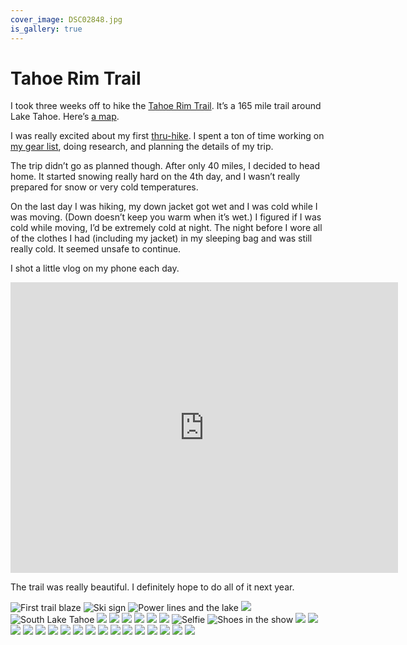 ```yaml
---
cover_image: DSC02848.jpg
is_gallery: true
---
```


# Tahoe Rim Trail

I took three weeks off to hike the [Tahoe Rim Trail](https://tahoerimtrail.org). It’s a 165 mile trail around Lake Tahoe. Here’s [a map](https://trta.maps.arcgis.com/apps/View/index.html?appid=ef4b7fb55a9a43f988a3cff59a3510e7).

I was really excited about my first [thru-hike](https://en.wikipedia.org/wiki/Thru-hiking). I spent a ton of time working on [my gear list](https://lighterpack.com/r/y1k36y), doing research, and planning the details of my trip.

The trip didn’t go as planned though. After only 40 miles, I decided to head home. It started snowing really hard on the 4th day, and I wasn’t really prepared for snow or very cold temperatures.

On the last day I was hiking, my down jacket got wet and I was cold while I was moving. (Down doesn’t keep you warm when it’s wet.) I figured if I was cold while moving, I’d be extremely cold at night. The night before I wore all of the clothes I had (including my jacket) in my sleeping bag and was still really cold. It seemed unsafe to continue.

I shot a little vlog on my phone each day.

<div class="video youtube"><iframe width="620" height="465" src="https://www.youtube.com/embed/MtwgJfnixx4" frameborder="0" allow="accelerometer; autoplay; encrypted-media; gyroscope; picture-in-picture" allowfullscreen></iframe></div>

The trail was really beautiful. I definitely hope to do all of it next year.

<photo-gallery>
  <photo-row>
    <img src="DSC02791.jpg" alt="First trail blaze">
    <img src="DSC02793.jpg" alt="Ski sign">
    <img src="DSC02794.jpg" alt="Power lines and the lake">
  </photo-row>
  <photo-row>
    <img src="DSC02796.jpg">
  </photo-row>
  <photo-row>
    <img src="DSC02800.jpg" alt="South Lake Tahoe">
    <img src="DSC02801.jpg">
  </photo-row>
  <photo-row>
    <img src="DSC02803.jpg">
    <img src="DSC02807.jpg">
  </photo-row>
  <photo-row>
    <img src="DSC02808.jpg">
    <img src="DSC02810.jpg">
  </photo-row>
  <photo-row>
    <img src="DSC02814.jpg">
  </photo-row>
  <photo-row>
    <img src="DSC02815.jpg" alt="Selfie">
    <img src="DSC02826.jpg" alt="Shoes in the show">
  </photo-row>
  <photo-row>
    <img src="DSC02818.jpg">
    <img src="DSC02819.jpg">
  </photo-row>
  <photo-row>
    <img src="DSC02821.jpg">
    <img src="DSC02827.jpg">
  </photo-row>
  <photo-row>
    <img src="DSC02829.jpg">
  </photo-row>
  <photo-row>
    <img src="DSC02830.jpg">
    <img src="DSC02832.jpg">
    <img src="DSC02835.jpg">
  </photo-row>
  <photo-row>
    <img src="DSC02836.jpg">
    <img src="DSC02839.jpg">
  </photo-row>
  <photo-row>
    <img src="DSC02844.jpg">
    <img src="DSC02853.jpg">
    <img src="DSC02854.jpg">
  </photo-row>
  <photo-row>
    <img src="DSC02848.jpg">
  </photo-row>
  <photo-row>
    <img src="DSC02855.jpg">
  </photo-row>
  <photo-row>
    <img src="DSC02856.jpg">
    <img src="DSC02859.jpg">
  </photo-row>
</photo-gallery>
